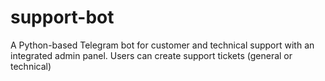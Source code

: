 # support-bot
A Python-based Telegram bot for customer and technical support with an integrated admin panel. Users can create support tickets (general or technical)
